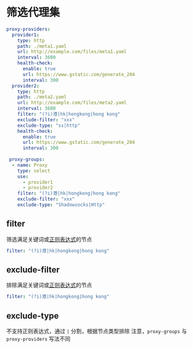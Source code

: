 # 筛选代理集

```yaml
proxy-providers:
  provider1:
    type: http
    path: ./meta1.yaml
    url: http://example.com/files/meta1.yaml
    interval: 3600
    health-check:
      enable: true
      url: https://www.gstatic.com/generate_204
      interval: 300
  provider2:
    type: http
    path: ./meta2.yaml
    url: http://example.com/files/meta2.yaml
    interval: 3600
    filter: "(?i)港|hk|hongkong|hong kong"
    exclude-filter: "xxx"
    exclude-type: "ss|http"
    health-check:
      enable: true
      url: https://www.gstatic.com/generate_204
      interval: 300
  
 proxy-groups: 
  - name: Proxy
    type: select
    use:
      - provider1
      - provider2
    filter: "(?i)港|hk|hongkong|hong kong"
    exclude-filter: "xxx"
    exclude-type: "Shadowsocks|Http"
```

## filter

筛选满足关键词或[正则表达式](https://github.com/ziishaned/learn-regex/blob/master/translations/README-cn.md)的节点
```yaml
filter: "(?i)港|hk|hongkong|hong kong"
```



## exclude-filter
排除满足关键词或[正则表达式](https://github.com/ziishaned/learn-regex/blob/master/translations/README-cn.md)的节点

```yaml
filter: "(?i)港|hk|hongkong|hong kong"
```


## exclude-type

不支持正则表达式，通过 `|` 分割，根据节点类型排除
注意，`proxy-groups` 与 `proxy-providers` 写法不同
